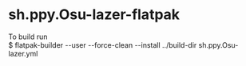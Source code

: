 # sh.ppy.Osu-lazer-flatpak

To build run  
$ flatpak-builder --user --force-clean --install ../build-dir sh.ppy.Osu-lazer.yml
